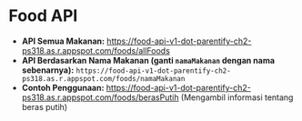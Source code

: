 # Food API

- **API Semua Makanan:** https://food-api-v1-dot-parentify-ch2-ps318.as.r.appspot.com/foods/allFoods
- **API Berdasarkan Nama Makanan (ganti `namaMakanan` dengan nama sebenarnya):** `https://food-api-v1-dot-parentify-ch2-ps318.as.r.appspot.com/foods/namaMakanan`
- **Contoh Penggunaan:** https://food-api-v1-dot-parentify-ch2-ps318.as.r.appspot.com/foods/berasPutih (Mengambil informasi tentang beras putih)
